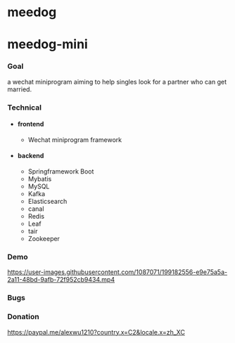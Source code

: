 # meedog #

# meedog-mini #
### Goal ###
a wechat miniprogram aiming to help singles look for a partner who can get married.
### Technical ###
- #### frontend ####
  - Wechat miniprogram framework
- #### backend ####
  - Springframework Boot
  - Mybatis
  - MySQL
  - Kafka
  - Elasticsearch
  - canal
  - Redis
  - Leaf
  - tair 
  - Zookeeper
 ### Demo ###
 https://user-images.githubusercontent.com/1087071/199182556-e9e75a5a-2a11-48bd-9afb-72f952cb9434.mp4

### Bugs ###

### Donation ###
https://paypal.me/alexwu1210?country.x=C2&locale.x=zh_XC
